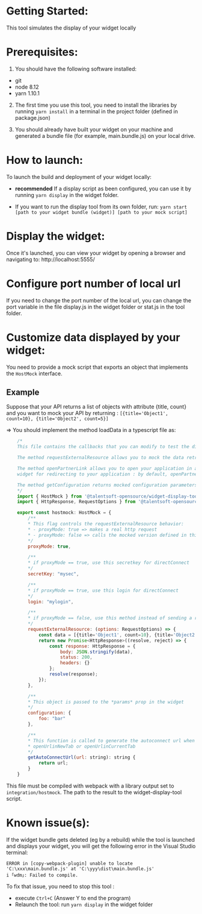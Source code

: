 # Getting Started:

This tool simulates the display of your widget locally

# Prerequisites:

1. You should have the following software installed:

- git
- node 8.12
- yarn 1.10.1

2. The first time you use this tool, you need to install the libraries by
running `yarn install` in a terminal in the project folder (defined in
package.json)

3. You should already have built your widget on your machine and generated a
bundle file (for example, main.bundle.js) on your local drive.

# How to launch:

To launch the build and deployment of your widget locally:

- **recommended** If a display script as been configured, you can use it by
running `yarn display` in the widget folder.

- If you want to run the display tool from its own folder, run: `yarn start
[path to your widget bundle (widget)] [path to your mock script]`

# Display the widget:

Once it's launched, you can view your widget by opening a browser and
navigating to: http://localhost:5555/

# Configure port number of local url

If you need to change the port number of the local url, you can change the port
variable in the file display.js in the widget folder or stat.js in the tool
folder.

# Customize data displayed by your widget:

You need to provide a mock script that exports an object that implements the
`HostMock` interface.

## Example

Suppose that your API returns a list of objects with attribute {title, count}
and you want to mock your API by returning : `[{title='Object1', count=10},
{title='Object2', count=5}]`

=> You should implement the method loadData in a typescript file as:

```javascript
    /*
    This file contains the callbacks that you can modify to test the display of your widget

    The method requestExternalResource allows you to mock the data retrieved by your API : by default, requestExternalResource returns an empty object

    The method openPartnerLink allows you to open your application in a new tabulation - this is only relevant if you have a link in your
    widget for redirecting to your application : by default, openPartnerLink does nothing

    The method getConfiguration returns mocked configuration parameters for your widget in the format key-value.
    */
    import { HostMock } from '@talentsoft-opensource/widget-display-tool/src/mock-definitions'
    import { HttpResponse, RequestOptions } from '@talentsoft-opensource/integration-widget-contract'

    export const hostmock: HostMock = {
        /**
        * This flag controls the requestExternalResource behavior:
        * - proxyMode: true => makes a real http request
        * - proxyMode: false => calls the mocked version defined in this file
        */
        proxyMode: true,

        /**
        * if proxyMode == true, use this secretkey for directConnect
        */
        secretKey: "mysec",

        /**
        * if proxyMode == true, use this login for directConnect
        */
        login: "mylogin",

        /**
        * if proxyMode == false, use this method instead of sending a request
        */
        requestExternalResource: (options: RequestOptions) => {
            const data = [{title='Object1', count=10}, {title='Object2', count=5}];
            return new Promise<HttpResponse>((resolve, reject) => {
                const response: HttpResponse = {
                    body: JSON.stringify(data),
                    status: 200,
                    headers: {}
                };
                resolve(response);
            });
        },

        /**
        * This object is passed to the *params* prop in the widget
        */
        configuration: {
            foo: "bar"
        },

        /**
        * This function is called to generate the autoconnect url when using
        * openUrlinNewTab or openUrlinCurrentTab
        */
        getAutoConnectUrl(url: string): string {
            return url;
        }
    }
```

This file must be compiled with webpack with a library output set to
`integration/hostmock`. The path to the result to the widget-display-tool
script.

# Known issue(s):

If the widget bundle gets deleted (eg by a rebuild) while the tool is launched
and displays your widget, you will get the following error in the Visual Studio
terminal:

```
ERROR in [copy-webpack-plugin] unable to locate 'C:\xxx\main.bundle.js' at 'C:\yyy\dist\main.bundle.js'
i ｢wdm｣: Failed to compile.
```

To fix that issue, you need to stop this tool :

- execute `Ctrl+C` (Answer Y to end the program)
- Relaunch the tool: run `yarn display` in the widget folder